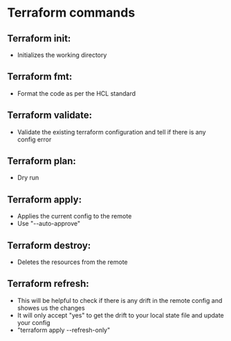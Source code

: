 # Terraform commands

## Terraform init: 
  - Initializes the working directory
## Terraform fmt: 
  - Format the code as per the HCL standard
## Terraform validate: 
  - Validate the existing terraform configuration and tell if there is any config error
## Terraform plan: 
  - Dry run
## Terraform apply: 
  - Applies the current config to the remote
  - Use "--auto-approve"
## Terraform destroy: 
  - Deletes the resources from the remote
## Terraform refresh: 
  - This will be helpful to check if there is any drift in the remote config and showes us the changes
  - It will only accept "yes" to get the drift to your local state file and update your config
  - "terraform apply --refresh-only"
